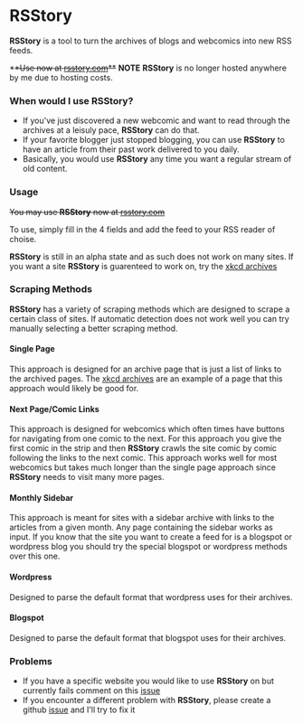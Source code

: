 RSStory
=================

**RSStory** is a tool to turn the archives of blogs and webcomics into new RSS feeds.

*~~*Use now at [rsstory.com](http://rsstory.com)**~~
**NOTE** **RSStory** is no longer hosted anywhere by me due to hosting costs.

### When would I use **RSStory**?
* If you've just discovered a new webcomic and want to read through the archives at a leisuly pace, **RSStory** can do that. 
* If your favorite blogger just stopped blogging, you can use **RSStory** to have an article from their past work delivered to you daily.
* Basically, you would use **RSStory** any time you want a regular stream of old content.


### Usage

~~You may use **RSStory** now at [rsstory.com](http://rsstory.com)~~

To use, simply fill in the 4 fields and add the feed to your RSS reader of choise.

**RSStory** is still in an alpha state and as such does not work on many sites. If you want a site **RSStory** is guarenteed to work on, try the [xkcd archives](https://xkcd.com/archive/)

### Scraping Methods

**RSStory** has a variety of scraping methods which are designed to scrape a certain class of sites. If automatic detection does not work well you can try manually selecting a better scraping method.

#### Single Page
This approach is designed for an archive page that is just a list of links to the archived pages. The [xkcd archives](https://xkcd.com/archive/) are an example of a page that this approach would likely be good for.

#### Next Page/Comic Links
This approach is designed for webcomics which often times have buttons for navigating from one comic to the next. For this approach you give the first comic in the strip and then **RSStory** crawls the site comic by comic following the links to the next comic. This approach works well for most webcomics but takes much longer than the single page approach since **RSStory** needs to visit many more pages.

#### Monthly Sidebar
This approach is meant for sites with a sidebar archive with links to the articles from a given month. Any page containing the sidebar works as input. If you know that the site you want to create a feed for is a blogspot or wordpress blog you should try the special blogspot or wordpress methods over this one.

#### Wordpress
Designed to parse the default format that wordpress uses for their archives. 

#### Blogspot
Designed to parse the default format that blogspot uses for their archives. 

### Problems
* If you have a specific website you would like to use **RSStory** on but currently fails comment on this [issue](https://github.com/malnoxon/rsstory/issues/8)
* If you encounter a different problem with **RSStory**, please create a github [issue](https://github.com/malnoxon/rsstory/issues) and I'll try to fix it
